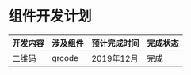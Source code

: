 # 组件开发计划


| 开发内容  | 涉及组件 | 预计完成时间  | 完成状态
|-----|-----|-----|-----|
| 二维码   |qrcode| 2019年12月   | 完成   |